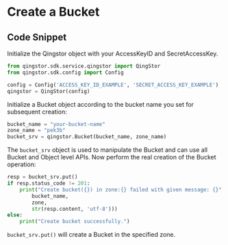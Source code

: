 # Create a Bucket

## Code Snippet

Initialize the Qingstor object with your AccessKeyID and SecretAccessKey.

```python
from qingstor.sdk.service.qingstor import QingStor
from qingstor.sdk.config import Config

config = Config('ACCESS_KEY_ID_EXAMPLE', 'SECRET_ACCESS_KEY_EXAMPLE')
qingstor = QingStor(config)
```

Initialize a Bucket object according to the bucket name you set for subsequent creation:

```python
bucket_name = "your-bucket-name"
zone_name = "pek3b"
bucket_srv = qingstor.Bucket(bucket_name, zone_name)
```

The `bucket_srv` object is used to manipulate the Bucket and can use all Bucket and Object level APIs. Now perform the real creation of the Bucket operation:

```python
resp = bucket_srv.put()
if resp.status_code != 201:
    print("Create bucket({}) in zone:{} failed with given message: {}".format(
        bucket_name,
        zone,
        str(resp.content, 'utf-8')))
else:
    print("Create bucket successfully.")
```

`bucket_srv.put()` will create a Bucket in the specified zone.

